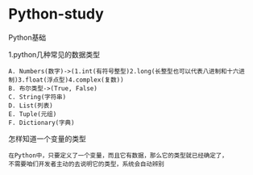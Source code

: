# Python-study
Python基础

1.python几种常见的数据类型

    A. Numbers(数字)->(1.int(有符号整型)2.long(长整型也可以代表八进制和十六进制)3.float(浮点型)4.complex(复数))
    B. 布尔类型->(True, False)
    C. String(字符串)
    D. List(列表)
    E. Tuple(元组)
    F. Dictionary(字典)
    
怎样知道一个变量的类型
    
    在Python中，只要定义了一个变量，而且它有数据，那么它的类型就已经确定了，
    不需要咱们开发者主动的去说明它的类型，系统会自动辨别
